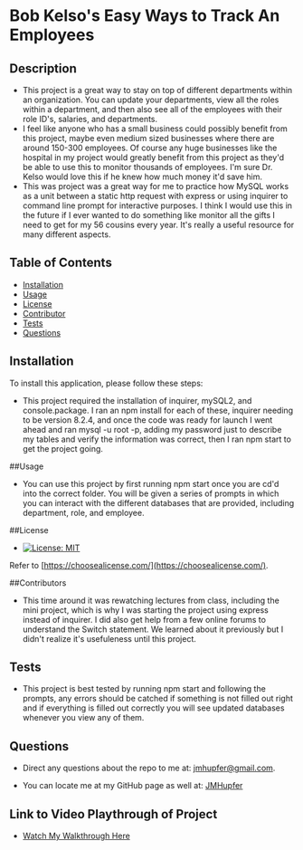# Bob Kelso's Easy Ways to Track An Employees

  ## Description

  - This project is a great way to stay on top of different departments within an organization. You can update your departments, view all the roles within a department, and then also see all of the employees with their role ID's, salaries, and departments. 
  - I feel like anyone who has a small business could possibly benefit from this project, maybe even medium sized businesses where there are around 150-300 employees. Of course any huge businesses like the hospital in my project would greatly benefit from this project as they'd be able to use this to monitor thousands of employees. I'm sure Dr. Kelso would love this if he knew how much money it'd save him.
  - This was project was a great way for me to practice how MySQL works as a unit between a static http request with express or using inquirer to command line prompt for interactive purposes. I think I would use this in the future if I ever wanted to do something like monitor all the gifts I need to get for my 56 cousins every year. It's really a useful resource for many different aspects.

  ## Table of Contents

  - [Installation](#installation)
  - [Usage](#usage)
  - [License](#license)
  - [Contributor](#contributors)
  - [Tests](#tests)
  - [Questions](#questions) 

  
  ## Installation
  
  To install this application, please follow these steps:
  
  - This project required the installation of inquirer, mySQL2, and console.package. I ran an npm install for each of these, inquirer needing to be version 8.2.4, and once the code was ready for launch I went ahead and ran mysql -u root -p, adding my password just to describe my tables and verify the information was correct, then I ran npm start to get the project going.
  
  ##Usage
  
  - You can use this project by first running npm start once you are cd'd into the correct folder. You will be given a series of prompts in which you can interact with the different databases that are provided, including department, role, and employee. 
  
  ##License

  - [![License: MIT](https://img.shields.io/badge/License-MIT-yellow.svg)](https://opensource.org/licenses/MIT)

  Refer to [https://choosealicense.com/](https://choosealicense.com/).

  ##Contributors

  - This time around it was rewatching lectures from class, including the mini project, which is why I was starting the project using express instead of inquirer. I did also get help from a few online forums to understand the Switch statement. We learned about it previously but I didn't realize it's usefuleness until this project. 

  ## Tests

  - This project is best tested by running npm start and following the prompts, any errors should be catched if something is not filled out right and if everything is filled out correctly you will see updated databases whenever you view any of them.

  ## Questions

  - Direct any questions about the repo to me at: jmhupfer@gmail.com. 
  
  - You can locate me at my GitHub page as well at: [JMHupfer](https://github.com/JMHupfer/)


  ## Link to Video Playthrough of Project
  
  - <a href="https://drive.google.com/file/d/1px2yDh7LqFRzzpIujHbaNzGIl5GfbNRt/view" target="_blank.">Watch My Walkthrough Here</a>
